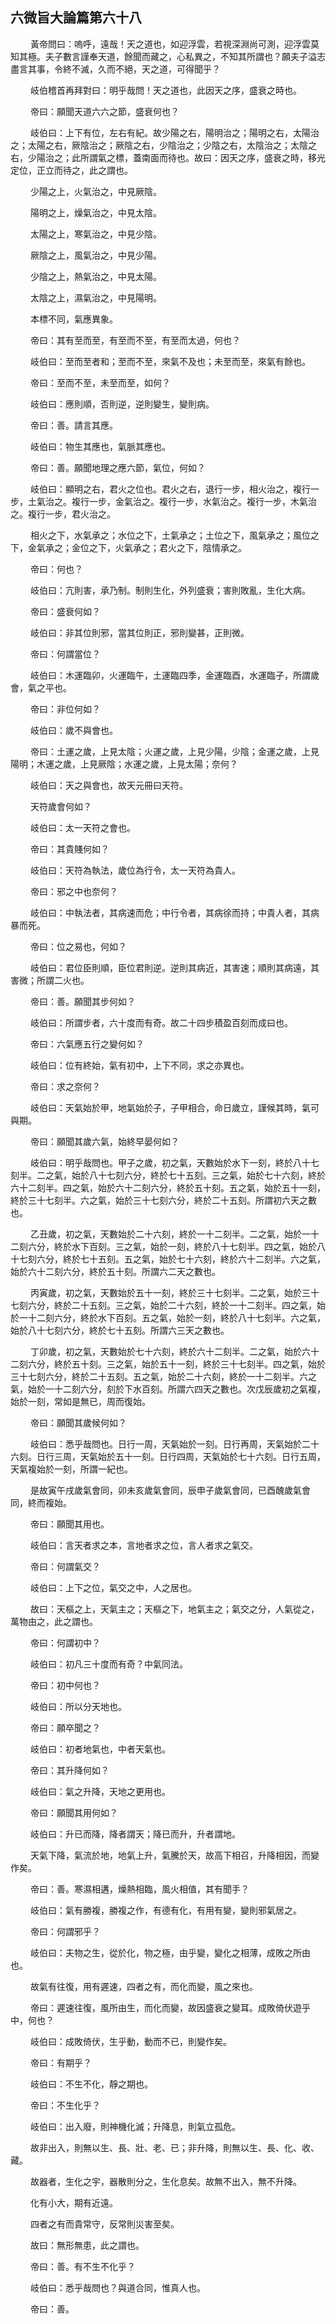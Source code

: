 ## 六微旨大論篇第六十八

<p>&emsp;&emsp;
黃帝問曰：嗚呼，遠哉！天之道也，如迎浮雲，若視深淵尚可測，迎浮雲莫知其極。夫子數言謹奉天道，餘聞而藏之，心私異之，不知其所謂也？願夫子溢志盡言其事，令終不滅，久而不絕，天之道，可得聞乎？
</p>
<p>&emsp;&emsp;
岐伯稽首再拜對曰：明乎哉問！天之道也，此因天之序，盛衰之時也。
</p>
<p>&emsp;&emsp;
帝曰：願聞天道六六之節，盛衰何也？
</p>
<p>&emsp;&emsp;
岐伯曰：上下有位，左右有紀。故少陽之右，陽明治之；陽明之右，太陽治之；太陽之右，厥陰治之；厥陰之右，少陰治之；少陰之右，太陰治之；太陰之右，少陽治之；此所謂氣之標，蓋南面而待也。故曰：因天之序，盛衰之時，移光定位，正立而待之，此之謂也。
</p>
<p>&emsp;&emsp;
少陽之上，火氣治之，中見厥陰。
</p>
<p>&emsp;&emsp;
陽明之上，燥氣治之，中見太陰。
</p>
<p>&emsp;&emsp;
太陽之上，寒氣治之，中見少陰。
</p>
<p>&emsp;&emsp;
厥陰之上，風氣治之，中見少陽。
</p>
<p>&emsp;&emsp;
少陰之上，熱氣治之，中見太陽。
</p>
<p>&emsp;&emsp;
太陰之上，濕氣治之，中見陽明。
</p>
<p>&emsp;&emsp;
本標不同，氣應異象。
</p>
<p>&emsp;&emsp;
帝曰：其有至而至，有至而不至，有至而太過，何也？
</p>
<p>&emsp;&emsp;
岐伯曰：至而至者和；至而不至，來氣不及也；未至而至，來氣有餘也。
</p>
<p>&emsp;&emsp;
帝曰：至而不至，未至而至，如何？
</p>
<p>&emsp;&emsp;
岐伯曰：應則順，否則逆，逆則變生，變則病。
</p>
<p>&emsp;&emsp;
帝曰：善。請言其應。
</p>
<p>&emsp;&emsp;
岐伯曰：物生其應也，氣脈其應也。
</p>
<p>&emsp;&emsp;
帝曰：善。願聞地理之應六節，氣位，何如？
</p>
<p>&emsp;&emsp;
岐伯曰：顯明之右，君火之位也。君火之右，退行一步，相火治之，複行一步，土氣治之。複行一步，金氣治之。複行一步，水氣治之。複行一步，木氣治之。複行一步，君火治之。
</p>
<p>&emsp;&emsp;
相火之下，水氣承之；水位之下，土氣承之；土位之下，風氣承之；風位之下，金氣承之；金位之下，火氣承之；君火之下，陰情承之。
</p>
<p>&emsp;&emsp;
帝曰：何也？
</p>
<p>&emsp;&emsp;
岐伯曰：亢則害，承乃制。制則生化，外列盛衰；害則敗亂，生化大病。
</p>
<p>&emsp;&emsp;
帝曰：盛衰何如？
</p>
<p>&emsp;&emsp;
岐伯曰：非其位則邪，當其位則正，邪則變甚，正則微。
</p>
<p>&emsp;&emsp;
帝曰：何謂當位？
</p>
<p>&emsp;&emsp;
岐伯曰：木運臨卯，火運臨午，土運臨四季，金運臨酉，水運臨子，所謂歲會，氣之平也。
</p>
<p>&emsp;&emsp;
帝曰：非位何如？
</p>
<p>&emsp;&emsp;
岐伯曰：歲不與會也。
</p>
<p>&emsp;&emsp;
帝曰：土運之歲，上見太陰；火運之歲，上見少陽，少陰；金運之歲，上見陽明；木運之歲，上見厥陰；水運之歲，上見太陽；奈何？
</p>
<p>&emsp;&emsp;
岐伯曰：天之與會也，故天元冊曰天符。
</p>
<p>&emsp;&emsp;
天符歲會何如？
</p>
<p>&emsp;&emsp;
岐伯曰：太一天符之會也。
</p>
<p>&emsp;&emsp;
帝曰：其貴賤何如？
</p>
<p>&emsp;&emsp;
岐伯曰：天符為執法，歲位為行令，太一天符為貴人。
</p>
<p>&emsp;&emsp;
帝曰：邪之中也奈何？
</p>
<p>&emsp;&emsp;
岐伯曰：中執法者，其病速而危；中行令者，其病徐而持；中貴人者，其病暴而死。
</p>
<p>&emsp;&emsp;
帝曰：位之易也，何如？
</p>
<p>&emsp;&emsp;
岐伯曰：君位臣則順，臣位君則逆。逆則其病近，其害速；順則其病遠，其害微；所謂二火也。
</p>
<p>&emsp;&emsp;
帝曰：善。願聞其步何如？
</p>
<p>&emsp;&emsp;
岐伯曰：所謂步者，六十度而有奇。故二十四步積盈百刻而成曰也。
</p>
<p>&emsp;&emsp;
帝曰：六氣應五行之變何如？
</p>
<p>&emsp;&emsp;
岐伯曰：位有終始，氣有初中，上下不同，求之亦異也。
</p>
<p>&emsp;&emsp;
帝曰：求之奈何？
</p>
<p>&emsp;&emsp;
岐伯曰：天氣始於甲，地氣始於子，子甲相合，命日歲立，謹候其時，氣可與期。
</p>
<p>&emsp;&emsp;
帝曰：願聞其歲六氣，始終早晏何如？
</p>
<p>&emsp;&emsp;
岐伯曰：明乎哉問也。甲子之歲，初之氣，天數始於水下一刻，終於八十七刻半。二之氣，始於八十七刻六分，終於七十五刻。三之氣，始於七十六刻，終於六十二刻半。四之氣，始於六十二刻六分，終於五十刻。五之氣，始於五十一刻，終於三十七刻半。六之氣，始於三十七刻六分，終於二十五刻。所謂初六天之數也。
</p>
<p>&emsp;&emsp;
乙丑歲，初之氣，天數始於二十六刻，終於一十二刻半。二之氣，始於一十二刻六分，終於水下百刻。三之氣，始於一刻，終於八十七刻半。四之氣，始於八十七刻六分，終於七十五刻。五之氣，始於七十六刻，終於六十二刻半。六之氣，始於六十二刻六分，終於五十刻。所謂六二天之數也。
</p>
<p>&emsp;&emsp;
丙寅歲，初之氣，天數始於五十一刻，終於三十七刻半。二之氣，始於三十七刻六分，終於二十五刻。三之氣，始於二十六刻，終於一十二刻半。四之氣，始於一十二刻六分，終於水下百刻。五之氣，始於一刻，終於八十七刻半。六之氣，始於八十七刻六分，終於七十五刻。所謂六三天之數也。
</p>
<p>&emsp;&emsp;
丁卯歲，初之氣，天數始於七十六刻，終於六十二刻半。二之氣，始於六十二刻六分，終於五十刻。三之氣，始於五十一刻，終於三十七刻半。四之氣，始於三十七刻六分，終於二十五刻。五之氣，始於二十六刻，終於一十二刻半。六之氣，始於一十二刻六分，刻於下水百刻。所謂六四天之數也。次戊辰歲初之氣複，始於一刻，常如是無已，周而復始。
</p>
<p>&emsp;&emsp;
帝曰：願聞其歲候何如？
</p>
<p>&emsp;&emsp;
岐伯曰：悉乎哉問也。日行一周，天氣始於一刻。日行再周，天氣始於二十六刻。日行三周，天氣始於五十一刻。日行四周，天氣始於七十六刻。日行五周，天氣複始於一刻，所謂一紀也。
</p>
<p>&emsp;&emsp;
是故寅午戌歲氣會同，卯未亥歲氣會同，辰申子歲氣會同，已酉醜歲氣會同，終而複始。
</p>
<p>&emsp;&emsp;
帝曰：願聞其用也。
</p>
<p>&emsp;&emsp;
岐伯曰：言天者求之本，言地者求之位，言人者求之氣交。
</p>
<p>&emsp;&emsp;
帝曰：何謂氣交？
</p>
<p>&emsp;&emsp;
岐伯曰：上下之位，氣交之中，人之居也。
</p>
<p>&emsp;&emsp;
故曰：天樞之上，天氣主之；天樞之下，地氣主之；氣交之分，人氣從之，萬物由之，此之謂也。
</p>
<p>&emsp;&emsp;
帝曰：何謂初中？
</p>
<p>&emsp;&emsp;
岐伯曰：初凡三十度而有奇？中氣同法。
</p>
<p>&emsp;&emsp;
帝曰：初中何也？
</p>
<p>&emsp;&emsp;
岐伯曰：所以分天地也。
</p>
<p>&emsp;&emsp;
帝曰：願卒聞之？
</p>
<p>&emsp;&emsp;
岐伯曰：初者地氣也，中者天氣也。
</p>
<p>&emsp;&emsp;
帝曰：其升降何如？
</p>
<p>&emsp;&emsp;
岐伯曰：氣之升降，天地之更用也。
</p>
<p>&emsp;&emsp;
帝曰：願聞其用何如？
</p>
<p>&emsp;&emsp;
岐伯曰：升已而降，降者謂天；降已而升，升者謂地。
</p>
<p>&emsp;&emsp;
天氣下降，氣流於地，地氣上升，氣騰於天，故高下相召，升降相因，而變作矣。
</p>
<p>&emsp;&emsp;
帝曰：善。寒濕相遘，燥熱相臨，風火相值，其有聞手？
</p>
<p>&emsp;&emsp;
岐伯曰：氣有勝複，勝複之作，有德有化，有用有變，變則邪氣居之。
</p>
<p>&emsp;&emsp;
帝曰：何謂邪乎？
</p>
<p>&emsp;&emsp;
岐伯曰：夫物之生，從於化，物之極，由乎變，變化之相薄，成敗之所由也。
</p>
<p>&emsp;&emsp;
故氣有往復，用有遲速，四者之有，而化而變，風之來也。
</p>
<p>&emsp;&emsp;
帝曰：遲速往復，風所由生，而化而變，故因盛衰之變耳。成敗倚伏遊乎中，何也？
</p>
<p>&emsp;&emsp;
岐伯曰：成敗倚伏，生乎動，動而不已，則變作矣。
</p>
<p>&emsp;&emsp;
帝曰：有期乎？
</p>
<p>&emsp;&emsp;
岐伯曰：不生不化，靜之期也。
</p>
<p>&emsp;&emsp;
帝曰：不生化乎？
</p>
<p>&emsp;&emsp;
岐伯曰：出入廢，則神機化滅；升降息，則氣立孤危。
</p>
<p>&emsp;&emsp;
故非出入，則無以生、長、壯、老、已；非升降，則無以生、長、化、收、藏。
</p>
<p>&emsp;&emsp;
故器者，生化之宇，器散則分之，生化息矣。故無不出入，無不升降。
</p>
<p>&emsp;&emsp;
化有小大，期有近遠。
</p>
<p>&emsp;&emsp;
四者之有而貴常守，反常則災害至矣。
</p>
<p>&emsp;&emsp;
故曰：無形無患，此之謂也。
</p>
<p>&emsp;&emsp;
帝曰：善。有不生不化乎？
</p>
<p>&emsp;&emsp;
岐伯曰：悉乎哉問也？與道合同，惟真人也。
</p>
<p>&emsp;&emsp;
帝曰：善。
</p>